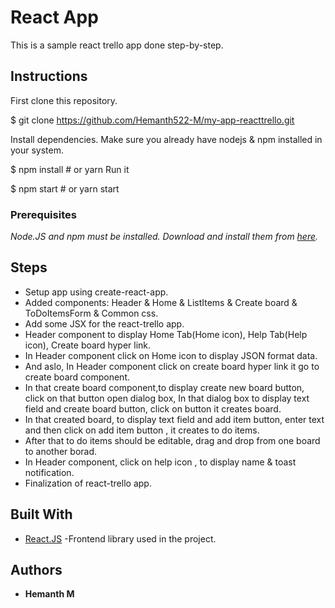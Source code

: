 
# React App

This is a sample react trello app done step-by-step.

## Instructions
First clone this repository.

$ git clone https://github.com/Hemanth522-M/my-app-reacttrello.git

Install dependencies. Make sure you already have nodejs & npm installed in your system.

$ npm install # or yarn
Run it

$ npm start # or yarn start

### Prerequisites

_Node.JS and npm must be installed. Download and install them from [here](https://nodejs.org)._


## Steps

- Setup app using create-react-app.
- Added components: Header & Home & ListItems & Create board & ToDoItemsForm & Common css.
- Add some JSX for the react-trello app.
- Header component to display Home Tab(Home icon), Help Tab(Help icon), Create board hyper link.
- In Header component click on Home icon to display JSON format data.
- And aslo, In Header component click on create board hyper link it go to create board component.
- In that create board component,to display create new board button, click on that button open dialog           box, In that dialog box to display text field and create board button, click on button it creates              board.
- In that created board, to display text field and add item button, enter text and then click on add             item button , it creates to do items.
- After that to do items should be editable, drag and drop from one board to another borad.
- In Header component, click on help icon , to display name & toast notification. 
- Finalization of react-trello app.


## Built With

- [React.JS](https://reactjs.org/) -Frontend library used in the project.

## Authors

- **Hemanth M** 

